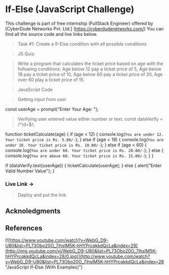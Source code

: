 # If-Else (JavaScript Challenge)

This challenge is part of free internship (FullStack Engineer) offered by [CyberDude Networks Pvt. Ltd.] (https://cyberdudenetworks.com/) You can find all the source code and live links below.


> Task #1: Create a If-Else condition with all possible conditions

> JS Quiz:

> Write a program that calculates the ticket price based on age with the following conditions: 
> Age below 12 pay a ticket price of 5, 
> Age below 18 pay a ticket price of 10, 
> Age below 60 pay a ticket price of 20, 
> Age over 60 play a ticket price of 15.

> JavaScript Code

> Getting input from user

const userAge = prompt("Enter Your Age: ");

> Verifying user entered value either number or text.
const dataVerify = /^\d+$/; 

function ticketCalculate(age) {
  if (age < 12) {
    console.log(`You are under 12. Your ticket price is Rs. 5.00/-`);
  } else if (age < 18) {
    console.log(`You are under 18. Your ticket price is Rs. 10.00/-`);
  } else if (age < 60) {
    console.log(`You are under 60. Your ticket price is Rs. 20.00/-`);
  } else {
    console.log(`You are above 60. Your ticket price is Rs. 15.00/-`);
  }
}

if (dataVerify.test(userAge)) {
  ticketCalculate(userAge);
} else {
  alert("Enter Valid Number Value");
}




### Live Link ->
> Deploy and put the link

## Acknoledgments

## References

[![https://www.youtube.com/watch?v=WebG_D9-U80&list=PL73Obo20O_7ihsIM5K-hHYPrcqkkdQcLa&index=29](http://img.youtube.com/vi/WebG_D9-U80&list=PL73Obo20O_7ihsIM5K-hHYPrcqkkdQcLa&index=28/0.jpg)](http://www.youtube.com/watch?v=WebG_D9-U80&list=PL73Obo20O_7ihsIM5K-hHYPrcqkkdQcLa&index=28 "JavaScript If-Else (With Examples)")
